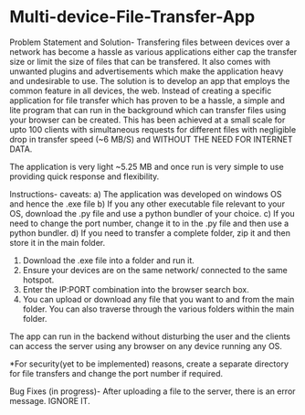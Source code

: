 # Multi-device-File-Transfer-App

Problem Statement and Solution- Transfering files between devices over a network has become a hassle as various applications either cap the transfer size or limit the size of files that can be transfered. It also comes with unwanted plugins and advertisements which make the application heavy and undesirable to use.
The solution is to develop an app that employs the common feature in all devices, the web. Instead of creating a specific application for file transfer which has proven to be a hassle, a simple and lite program that can run in the background which can transfer files using your browser can be created. This has been achieved at a small scale for upto 100 clients with simultaneous requests for different files with negligible drop in transfer speed (~6 MB/S) and WITHOUT THE NEED FOR INTERNET DATA.

The application is very light ~5.25 MB and once run is very simple to use providing quick response and flexibility.

Instructions-
  caveats:
    a) The application was developed on windows OS and hence the .exe file
    b) If you any other executable file relevant to your OS, download the .py file and use a python bundler of your choice.
    c) If you need to change the port number, change it to in the .py file and then use a python bundler.
    d) If you need to transfer a complete folder, zip it and then store it in the main folder.
1) Download the .exe file into a folder and run it.
2) Ensure your devices are on the same network/ connected to the same hotspot.
3) Enter the IP:PORT combination into the browser search box.
4) You can upload or download any file that you want to and from the main folder. You can also traverse through the various folders within the main folder.

The app can run in the backend without disturbing the user and the clients can access the server using any browser on any device running any OS.

*For security(yet to be implemented) reasons, create a separate directory for file transfers and change the port number if required. 

Bug Fixes (in progress)-
After uploading a file to the server, there is an error message. IGNORE IT.
